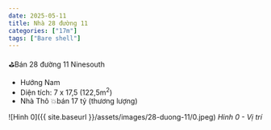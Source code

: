 ```yaml
---
date: 2025-05-11
title: Nhà 28 đường 11
categories: ["17m"]
tags: ["Bare shell"] 
---
```

⛳️Bán 28 đường 11 Ninesouth
- Hướng Nam
- Diện tích: 7 x 17,5 (122,5m<sup>2</sup>)
- Nhà Thô
💥bán 17 tỷ (thương lượng)


![Hinh 0]({{ site.baseurl }}/assets/images/28-duong-11/0.jpeg)
_Hinh 0 - Vị trí_
